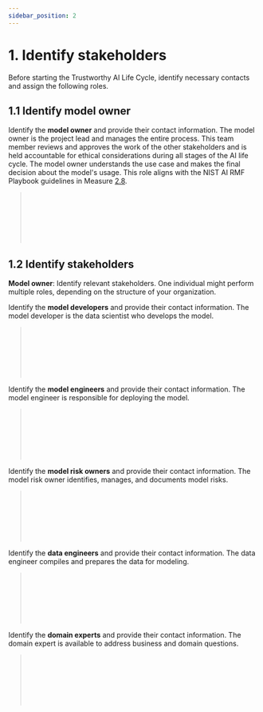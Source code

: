 ```yaml
---
sidebar_position: 2
---
```


# 1. Identify stakeholders
Before starting the Trustworthy AI Life Cycle, identify necessary contacts and assign the following roles.


## 1.1 Identify model owner
Identify the **model owner** and provide their contact information.
The model owner is the project lead and manages the entire process.
This team member reviews and approves the work of the other stakeholders and is held accountable for ethical considerations during all stages of the AI life cycle.
The model owner understands the use case and makes the final decision about the model's usage.
This role aligns with the NIST AI RMF Playbook guidelines in Measure [2.8](https://airc.nist.gov/AI_RMF_Knowledge_Base/Playbook/Measure#Measure%202.8).

> <br></br>
> <br></br>
> <br></br>

## 1.2 Identify stakeholders
**Model owner**: Identify relevant stakeholders. One individual might perform multiple roles, depending on the structure of your organization.

Identify the **model developers** and provide their contact information.
The model developer is the data scientist who develops the model.

> <br></br>
> <br></br>
> <br></br>

Identify the **model engineers** and provide their contact information.
The model engineer is responsible for deploying the model.

> <br></br>
> <br></br>
> <br></br>

Identify the **model risk owners** and provide their contact information.
The model risk owner identifies, manages, and documents model risks.

> <br></br>
> <br></br>
> <br></br>

Identify the **data engineers** and provide their contact information.
The data engineer compiles and prepares the data for modeling.

> <br></br>
> <br></br>
> <br></br>

Identify the **domain experts** and provide their contact information.
The domain expert is available to address business and domain questions.

> <br></br>
> <br></br>
> <br></br>
